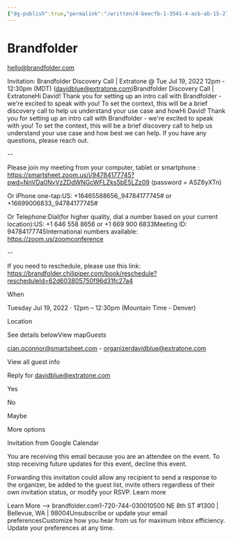 ```yaml
---
{"dg-publish":true,"permalink":"/written/4-beecfb-1-3541-4-acb-ab-15-27467-ceb-64-b2/","dgHomeLink":true,"dgPassFrontmatter":false}
---
```


# Brandfolder

hello@brandfolder.com

Invitation: Brandfolder Discovery Call | Extratone @ Tue Jul 19, 2022 12pm - 12:30pm (MDT) (davidblue@extratone.com)Brandfolder Discovery Call | ExtratoneHi David! Thank you for setting up an intro call with Brandfolder - we're excited to speak with you! To set the context, this will be a brief discovery call to help us understand your use case and howHi David! Thank you for setting up an intro call with Brandfolder - we're excited to speak with you! To set the context, this will be a brief discovery call to help us understand your use case and how best we can help. If you have any questions, please reach out.

--

Please join my meeting from your computer, tablet or smartphone : https://smartsheet.zoom.us/j/94784177745?pwd=NnVDa0NvVzZDdWNGcWFLZks5bE5LZz09 (password = ASZ6yXTn)

Or iPhone one-tap:US: +16465588656,,94784177745# or +16699006833,,94784177745#

Or Telephone:Dial(for higher quality, dial a number based on your current location):US: +1 646 558 8656 or +1 669 900 6833Meeting ID: 94784177745International numbers available: https://zoom.us/zoomconference

--

If you need to reschedule, please use this link: https://brandfolder.chilipiper.com/book/reschedule?rescheduleId=62d603805750f96d31fc27a4

When

Tuesday Jul 19, 2022 ⋅ 12pm – 12:30pm (Mountain Time - Denver)

Location

See details belowView mapGuests

cian.oconnor@smartsheet.com - organizerdavidblue@extratone.com

View all guest info

Reply for davidblue@extratone.com

Yes

No

Maybe

More options

Invitation from Google Calendar

You are receiving this email because you are an attendee on the event. To stop receiving future updates for this event, decline this event.

Forwarding this invitation could allow any recipient to send a response to the organizer, be added to the guest list, invite others regardless of their own invitation status, or modify your RSVP. Learn more

Learn More ⟶ brandfolder.com1-720-744-030010500 NE 8th ST #1300 | Bellevue, WA | 98004Unsubscribe or update your email preferencesCustomize how you hear from us for maximum inbox efficiency. Update your preferences at any time.